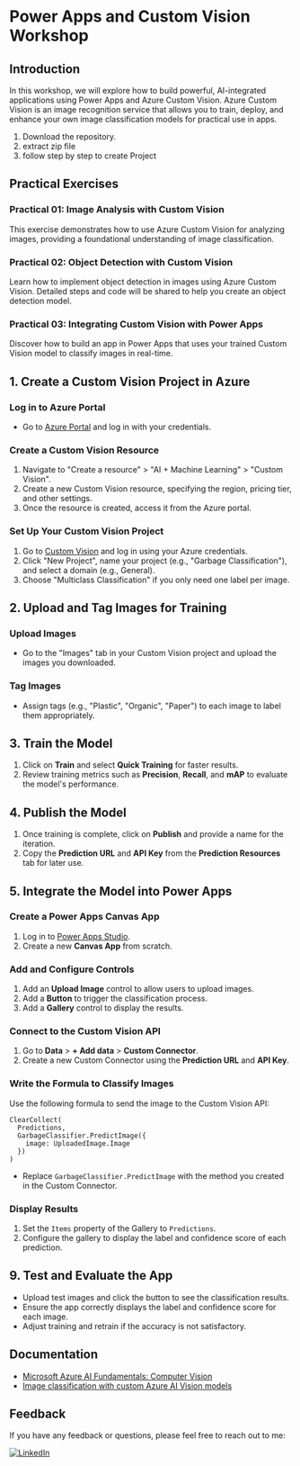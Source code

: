 
# Power Apps and Custom Vision Workshop
## Introduction
In this workshop, we will explore how to build powerful, AI-integrated applications using Power Apps and Azure Custom Vision. Azure Custom Vision is an image recognition service that allows you to train, deploy, and enhance your own image classification models for practical use in apps.


1. Download the repository.
2. extract zip file
3. follow step by step to create Project 

## Practical Exercises
### Practical 01: Image Analysis with Custom Vision
This exercise demonstrates how to use Azure Custom Vision for analyzing images, providing a foundational understanding of image classification.

### Practical 02: Object Detection with Custom Vision
Learn how to implement object detection in images using Azure Custom Vision. Detailed steps and code will be shared to help you create an object detection model.

### Practical 03: Integrating Custom Vision with Power Apps
Discover how to build an app in Power Apps that uses your trained Custom Vision model to classify images in real-time.




## 1. Create a Custom Vision Project in Azure
### Log in to Azure Portal
- Go to [Azure Portal](https://portal.azure.com/) and log in with your credentials.

### Create a Custom Vision Resource
1. Navigate to "Create a resource" > "AI + Machine Learning" > "Custom Vision".
2. Create a new Custom Vision resource, specifying the region, pricing tier, and other settings.
3. Once the resource is created, access it from the Azure portal.

### Set Up Your Custom Vision Project
1. Go to [Custom Vision](https://customvision.ai/) and log in using your Azure credentials.
2. Click "New Project", name your project (e.g., "Garbage Classification"), and select a domain (e.g., General).
3. Choose "Multiclass Classification" if you only need one label per image.

## 2. Upload and Tag Images for Training
### Upload Images
- Go to the "Images" tab in your Custom Vision project and upload the images you downloaded.

### Tag Images
- Assign tags (e.g., "Plastic", "Organic", "Paper") to each image to label them appropriately.

## 3. Train the Model
1. Click on **Train** and select **Quick Training** for faster results.
2. Review training metrics such as **Precision**, **Recall**, and **mAP** to evaluate the model's performance.

## 4. Publish the Model
1. Once training is complete, click on **Publish** and provide a name for the iteration.
2. Copy the **Prediction URL** and **API Key** from the **Prediction Resources** tab for later use.

## 5. Integrate the Model into Power Apps
### Create a Power Apps Canvas App
1. Log in to [Power Apps Studio](https://make.powerapps.com/).
2. Create a new **Canvas App** from scratch.

### Add and Configure Controls
1. Add an **Upload Image** control to allow users to upload images.
2. Add a **Button** to trigger the classification process.
3. Add a **Gallery** control to display the results.

### Connect to the Custom Vision API
1. Go to **Data** > **+ Add data** > **Custom Connector**.
2. Create a new Custom Connector using the **Prediction URL** and **API Key**.

### Write the Formula to Classify Images
Use the following formula to send the image to the Custom Vision API:
```PowerApps
ClearCollect(
  Predictions,
  GarbageClassifier.PredictImage({
    image: UploadedImage.Image
  })
)
```
- Replace `GarbageClassifier.PredictImage` with the method you created in the Custom Connector.

### Display Results
1. Set the `Items` property of the Gallery to `Predictions`.
2. Configure the gallery to display the label and confidence score of each prediction.

## 9. Test and Evaluate the App
- Upload test images and click the button to see the classification results.
- Ensure the app correctly displays the label and confidence score for each image.
- Adjust training and retrain if the accuracy is not satisfactory.






## Documentation
- [Microsoft Azure AI Fundamentals: Computer Vision](https://learn.microsoft.com/en-us/training/paths/explore-computer-vision-microsoft-azure/)
- [Image classification with custom Azure AI Vision models](https://learn.microsoft.com/en-us/training/modules/custom-model-ai-vision-image-classification/)

## Feedback
If you have any feedback or questions, please feel free to reach out to me:

[![LinkedIn](https://img.shields.io/badge/LinkedIn-0A66C2?style=for-the-badge&logo=linkedin&logoColor=white)](https://www.linkedin.com/in/ayodhya-j-weerabahu/)
